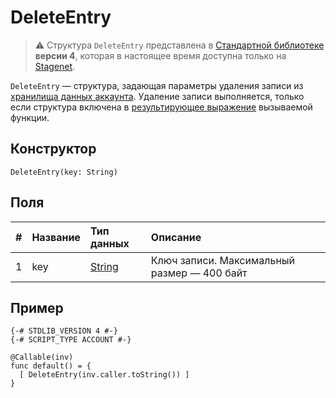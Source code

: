 # DeleteEntry

> :warning: Структура `DeleteEntry` представлена в [Стандартной библиотеке](/ru/ride/script/standard-library) **версии 4**, которая в настоящее время доступна только на [Stagenet](/ru/blockchain/blockchain-network/stage-network).

`DeleteEntry` — cтруктура, задающая параметры удаления записи из [хранилища данных аккаунта](/ru/blockchain/account/account-data-storage). Удаление записи выполняется, только если структура включена в [результирующее выражение](/ru/ride/functions/callable-function#резуnьтат-выпоnнения-вызываемой-функции-2) вызываемой функции.

## Конструктор

`DeleteEntry(key: String)`

## Поля

|   #   | Название | Тип данных | Описание |
| :--- | :--- | :--- | :--- |
| 1 | key | [String](/ru/ride/data-types/string) | Ключ записи.  Максимальный размер — 400 байт |

## Пример

```ride
{-# STDLIB_VERSION 4 #-}
{-# SCRIPT_TYPE ACCOUNT #-}
    
@Callable(inv)
func default() = {
  [ DeleteEntry(inv.caller.toString()) ]
}
```
